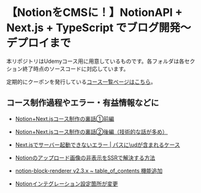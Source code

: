 # 【NotionをCMSに！】NotionAPI + Next.js + TypeScript でブログ開発〜デプロイまで


本リポジトリはUdemyコース用に用意しているものです。各フォルダは各セクション終了時点のソースコードに対応しています。

<!-- コースURLは[こちら](https://www.udemy.com/course/notion-next-blog/?referralCode=A392C2F8686D2BF90F61)。-->


定期的にクーポンを発行している[コース一覧ページはこちら](https://www.takux.one)。


## コース制作過程やエラー・有益情報などに

* [Notion+Next.jsコース制作の裏話①前編](https://www.rabbitriver.page/ja/notion-next-blog-insidestory1)

* [Notion+Next.jsコース制作の裏話②後編（技術的な話が多め）](https://www.rabbitriver.page/ja/notion-next-blog-insidestory2)

* [Next.jsでサーバー起動できないエラー | パスに\udが含まれるケース](https://www.rabbitriver.page/ja/include-ud-error)

* [Notionのアップロード画像の非表示をSSRで解決する方法](https://www.rabbitriver.page/ja/notion-uploaded-image-ssr)

* [notion-block-renderer v2.3.x ~ table_of_contents 機能追加](https://www.rabbitriver.page/ja/tableofcontents-block)

* [Notionインテグレーション設定箇所が変更](https://www.rabbitriver.page/ja/notion-connect)


